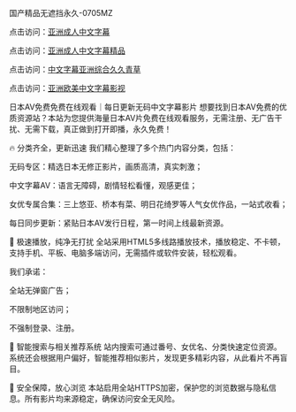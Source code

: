 
国产精品无遮挡永久-0705MZ


点击访问：<a href="https://cfad.pages.dev/">亚洲成人中文字幕</a>

点击访问：<a href="https://tfda.pages.dev/">亚洲成人中文字幕精品</a>

点击访问：<a href="https://gsd-agv.pages.dev/">中文字幕亚洲综合久久青草</a>

点击访问：<a href="https://bered.pages.dev/">亚洲欧美中文字幕影视</a>




日本AV免费免费在线观看｜每日更新无码中文字幕影片
想要找到日本AV免费的优质资源站？本站为您提供海量日本AV片免费在线观看服务，无需注册、无广告干扰、无需下载，真正做到打开即播，永久免费！

🔥 分类齐全，更新迅速
我们精心整理了多个热门内容分类，包括：

无码专区：精选日本无修正影片，画质高清，真实刺激；

中文字幕AV：语言无障碍，剧情轻松看懂，观感更佳；

女优专属合集：三上悠亚、桥本有菜、明日花绮罗等人气女优作品，一站式收看；

每日同步更新：紧贴日本AV发行日程，第一时间上线最新资源。

🚀 极速播放，纯净无打扰
全站采用HTML5多线路播放技术，播放稳定、不卡顿，支持手机、平板、电脑多端访问，无需插件或软件安装，轻松观看。

我们承诺：

全站无弹窗广告；

不限制地区访问；

不强制登录、注册。

🔎 智能搜索与相关推荐系统
站内搜索可通过番号、女优名、分类快速定位资源。系统还会根据用户偏好，智能推荐相似影片，发现更多精彩内容，从此看片不再盲目。

🔐 安全保障，放心浏览
本站启用全站HTTPS加密，保护您的浏览数据与隐私信息。所有影片均来源稳定，确保访问安全无风险。













<span style="display:none;">[Canonical link](  ）</span>
